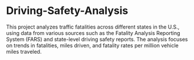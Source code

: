 # Driving-Safety-Analysis
This project analyzes traffic fatalities across different states in the U.S., using data from various sources such as the Fatality Analysis Reporting System (FARS) and state-level driving safety reports. The analysis focuses on trends in fatalities, miles driven, and fatality rates per million vehicle miles traveled.
